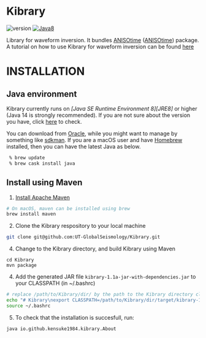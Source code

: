 # Kibrary

![version][version-image]
[![Java8][Java8-image]][Java8]

Library for waveform inversion.
It bundles [ANISOtime](https://github.com/kensuke1984/Kibrary/wiki/ANISOtime) ([ANISOtime][ANISOtime]) package.<br>
A tutorial on how to use Kibrary for waveform inversion can be found [here](https://github.com/kensuke1984/Kibrary/wiki/Tutorial-for-waveform-inversion-using-Kibrary)


# INSTALLATION
## Java environment

Kibrary currently runs on *[Java SE Runtime Environment 8][JRE8]* or higher (Java 14 is strongly recommended).
If you are not sure about the version you have,
click <a href="https://www.java.com/en/download/installed8.jsp" target="_blank">here</a> to check.

You can download from [Oracle](https://www.oracle.com/technetwork/java/javase/downloads/index.html),
while you might want to manage by something like [sdkman](https://sdkman.io/).
If you are a macOS user and have [Homebrew](https://brew.sh) installed, then you can have the latest Java as below.
```bash
 % brew update
 % brew cask install java
```

## Install using Maven
1. [Install Apache Maven](https://maven.apache.org/download.cgi)
```bash
# On macOS, maven can be installed using brew
brew install maven
````
2. Clone the Kibrary respository to your local machine
```bash
git clone git@github.com:UT-GlobalSeismology/Kibrary.git
```
4. Change to the Kibrary directory, and build Kibrary using Maven
```
cd Kibrary
mvn package
```
4. Add the generated JAR file ```kibrary-1.1a-jar-with-dependencies.jar``` to your CLASSPATH (in ~/.bashrc)
```bash
# replace /path/to/Kibrary/dir/ by the path to the Kibrary directory cloned in step 3
echo "# Kibrary\nexport CLASSPATH=/path/to/Kibrary/dir/target/kibrary-1.1a-jar-with-dependencies.jar:$CLASSPATH" >> ~/.bashrc
source ~/.bashrc
```
5. To check that the installation is succesfull, run:
```bash
java io.github.kensuke1984.kibrary.About
```


[release-image]:https://img.shields.io/badge/release-Shiva-pink.svg
[release]:https://en.wikipedia.org/wiki/Shiva
[version-image]:https://img.shields.io/badge/version-1.1a-yellow.svg

[alicense-image]: https://img.shields.io/badge/license-Apache--2-blue.svg?style=flat
[alicense]: https://www.apache.org/licenses/LICENSE-2.0

[olicense-image]: http://img.shields.io/badge/license-Oracle-blue.svg?style=flat
[olicense]: https://www.oracle.com/technetwork/licenses/bsd-license-1835287.html

[gplicense]: https://www.gnu.org/licenses/gpl-3.0.html
[gplicense-image]: http://img.shields.io/badge/license-GPL--3.0-blue.svg?style=flat


[ANISOtime]: http://www-solid.eps.s.u-tokyo.ac.jp/~dsm/anisotime.html
[Java8-image]:https://img.shields.io/badge/dependencies-JRE%208-brightgreen.svg
[Java8]:https://www.java.com/

